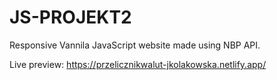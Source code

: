 # JS-PROJEKT2
Responsive Vannila JavaScript website made using NBP API.

Live preview: https://przelicznikwalut-jkolakowska.netlify.app/

